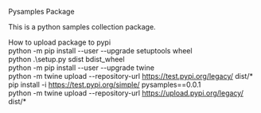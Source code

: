 Pysamples Package

This is a python samples collection package.

How to upload package to pypi  
python -m pip 
install --user --upgrade setuptools wheel  
python .\setup.py sdist bdist_wheel  
python -m pip install --user --upgrade twine  
python -m twine upload --repository-url https://test.pypi.org/legacy/ dist/*  
pip install -i https://test.pypi.org/simple/ pysamples==0.0.1  
python -m twine upload --repository-url https://upload.pypi.org/legacy/ dist/*  
